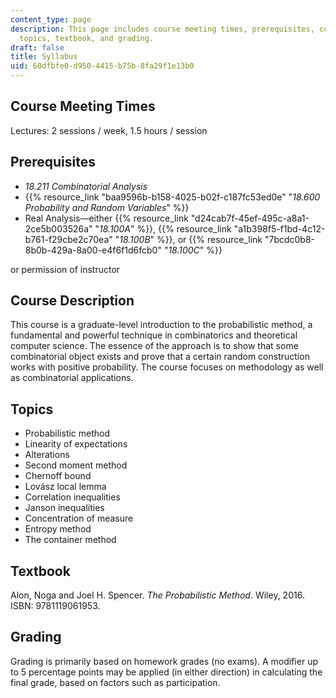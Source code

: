 ```yaml
---
content_type: page
description: This page includes course meeting times, prerequisites, course description,
  topics, textbook, and grading.
draft: false
title: Syllabus
uid: 60dfbfe0-d950-4415-b75b-8fa29f1e13b0
---
```

## Course Meeting Times

Lectures: 2 sessions / week, 1.5 hours / session

## Prerequisites

- *18.211 Combinatorial Analysis* 
- {{% resource_link "baa9596b-b158-4025-b02f-c187fc53ed0e" "*18.600 Probability and Random Variables*" %}}
- Real Analysis—either {{% resource_link "d24cab7f-45ef-495c-a8a1-2ce5b003526a" "*18.100A*" %}}, {{% resource_link "a1b398f5-f1bd-4c12-b761-f29cbe2c70ea" "*18.100B*" %}}, or {{% resource_link "7bcdc0b8-8b0b-429a-8a00-e4f6f1d6fcb0" "*18.100C*" %}}

or permission of instructor

## Course Description

This course is a graduate-level introduction to the probabilistic method, a fundamental and powerful technique in combinatorics and theoretical computer science. The essence of the approach is to show that some combinatorial object exists and prove that a certain random construction works with positive probability. The course focuses on methodology as well as combinatorial applications.

## Topics

- Probabilistic method
- Linearity of expectations
- Alterations
- Second moment method
- Chernoff bound
- Lovász local lemma
- Correlation inequalities
- Janson inequalities
- Concentration of measure
- Entropy method
- The container method

## Textbook

Alon, Noga and Joel H. Spencer. *The Probabilistic Method*. Wiley, 2016. ISBN: 9781119061953.

## Grading

Grading is primarily based on homework grades (no exams). A modifier up to 5 percentage points may be applied (in either direction) in calculating the final grade, based on factors such as participation.